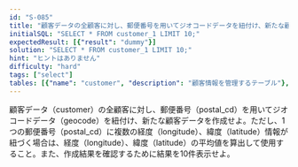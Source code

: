 ```yaml
---
id: "S-085"
title: "顧客データの全顧客に対し、郵便番号を用いてジオコードデータを紐付け、新たな顧客データを作成せよ"
initialSQL: "SELECT * FROM customer_1 LIMIT 10;"
expectedResult: [{"result": "dummy"}]
solution: "SELECT * FROM customer_1 LIMIT 10;"
hint: "ヒントはありません"
difficulty: "hard"
tags: ["select"]
tables: [{"name": "customer", "description": "顧客情報を管理するテーブル"}, {"name": "receipt", "description": "レシート明細データを管理するテーブル"}, {"name": "store", "description": "店舗情報を管理するテーブル"}, {"name": "product", "description": "商品情報を管理するテーブル"}, {"name": "category", "description": "カテゴリ情報を管理するテーブル"}]
---
```


顧客データ（customer）の全顧客に対し、郵便番号（postal_cd）を用いてジオコードデータ（geocode）を紐付け、新たな顧客データを作成せよ。ただし、1つの郵便番号（postal_cd）に複数の経度（longitude）、緯度（latitude）情報が紐づく場合は、経度（longitude）、緯度（latitude）の平均値を算出して使用すること。また、作成結果を確認するために結果を10件表示せよ。